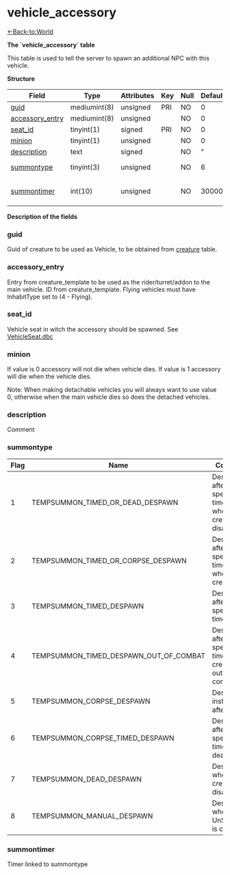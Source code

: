 # vehicle\_accessory

[<-Back-to:World](database-world.md)

**The \`vehicle\_accessory\` table**

This table is used to tell the server to spawn an additional NPC with this vehicle.

**Structure**

| Field                | Type         | Attributes | Key | Null | Default | Extra | Comment                                      |
|----------------------|--------------|------------|-----|------|---------|-------|----------------------------------------------|
| [guid][1]            | mediumint(8) | unsigned   | PRI | NO   | 0       |       |                                              |
| [accessory_entry][2] | mediumint(8) | unsigned   |     | NO   | 0       |       |                                              |
| [seat_id][3]         | tinyint(1)   | signed     | PRI | NO   | 0       |       |                                              |
| [minion][4]          | tinyint(1)   | unsigned   |     | NO   | 0       |       |                                              |
| [description][5]     | text         | signed     |     | NO   | "       |       |                                              |
| [summontype][6]      | tinyint(3)   | unsigned   |     | NO   | 6       |       | see enum TempSummonType                      |
| [summontimer][7]     | int(10)      | unsigned   |     | NO   | 30000   |       | timer, only relevant for certain summontypes |

[1]: #guid
[2]: #accessory_entry
[3]: #seat_id
[4]: #minion
[5]: #description
[6]: #summontype
[7]: #summontimer

**Description of the fields**

### guid

Guid of creature to be used as Vehicle, to be obtained from [creature](creature) table.

### accessory\_entry

Entry from creature\_template to be used as the rider/turret/addon to the main vehicle. ID from creature\_template.
Flying vehicles must have InhabitType set to (4 - Flying).

### seat\_id

Vehicle seat in witch the accessory should be spawned. See [VehicleSeat.dbc](VehicleSeat)

### minion

If value is 0 accessory will not die when vehicle dies.
If value is 1 accessory will die when the vehicle dies.

Note: When making detachable vehicles you will always want to use value 0, otherwise when the main vehicle dies so does the detached vehicles.

### description

Comment

### summontype

| Flag | Name                                   | Comments                                                            |
|------|----------------------------------------|---------------------------------------------------------------------|
| 1    | TEMPSUMMON_TIMED_OR_DEAD_DESPAWN       | Despawns after a specified time OR when the creature disappears     |
| 2    | TEMPSUMMON_TIMED_OR_CORPSE_DESPAWN     | Despawns after a specified time OR when the creature dies           |
| 3    | TEMPSUMMON_TIMED_DESPAWN               | Despawns after a specified time                                     |
| 4    | TEMPSUMMON_TIMED_DESPAWN_OUT_OF_COMBAT | Despawns after a specified time after the creature is out of combat |
| 5    | TEMPSUMMON_CORPSE_DESPAWN              | Despawns instantly after death                                      |
| 6    | TEMPSUMMON_CORPSE_TIMED_DESPAWN        | Despawns after a specified time after death                         |
| 7    | TEMPSUMMON_DEAD_DESPAWN                | Despawns when the creature disappears                               |
| 8    | TEMPSUMMON_MANUAL_DESPAWN              | Despawns when UnSummon() is called                                  |

### summontimer

Timer linked to summontype
